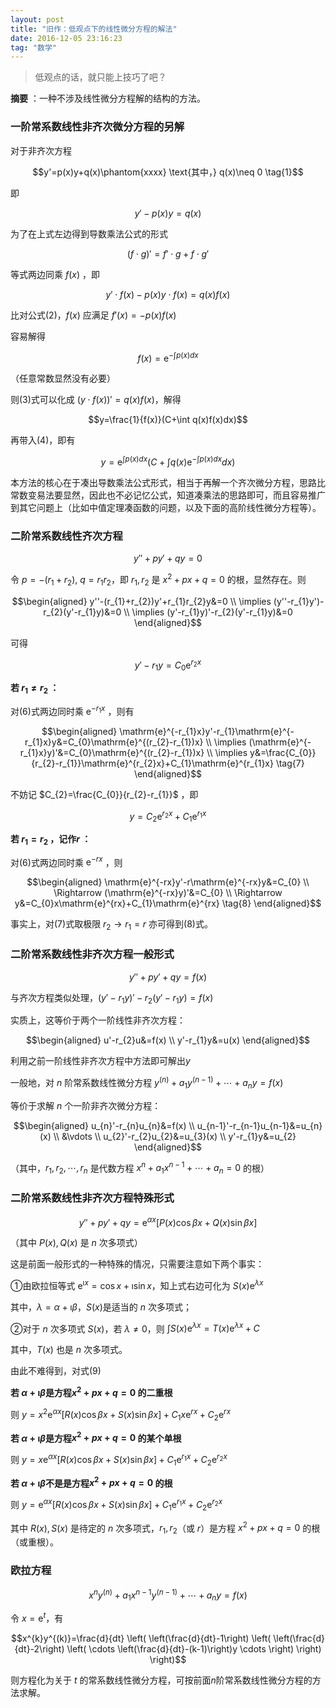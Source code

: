 ```yaml
---
layout: post
title: "旧作：低观点下的线性微分方程的解法"
date: 2016-12-05 23:16:23
tag: "数学"
---
```


> 低观点的话，就只能上技巧了吧？

**摘要** ：一种不涉及线性微分方程解的结构的方法。

<!--more-->

### 一阶常系数线性非齐次微分方程的另解

对于非齐次方程

$$y'=p(x)y+q(x)\phantom{xxxx} \text{其中，} q(x)\neq 0 \tag{1}$$

即

$$y'-p(x)y=q(x)$$

为了在上式左边得到导数乘法公式的形式 

$$(f\cdot g)'=f'\cdot g+f\cdot g' \tag{2}$$

等式两边同乘 $f(x)$ ，即

$$y'\cdot f(x)-p(x)y\cdot f(x)=q(x)f(x) \tag{3}$$

比对公式(2)，$f(x)$ 应满足 $f'(x)=-p(x)f(x)$

容易解得

$$f(x)=\mathrm{e}^{-\int p(x)dx} \tag{4}$$

（任意常数显然没有必要）

则(3)式可以化成 $(y\cdot f(x))'=q(x)f(x)$，解得

$$y=\frac{1}{f(x)}(C+\int q(x)f(x)dx)$$

再带入(4)，即有

$$y=\mathrm{e}^{\int p(x)dx}(C+\int q(x)\mathrm{e}^{-\int p(x)dx}dx) \tag{5}$$

本方法的核心在于凑出导数乘法公式形式，相当于再解一个齐次微分方程，思路比常数变易法要显然，因此也不必记忆公式，知道凑乘法的思路即可，而且容易推广到其它问题上（比如中值定理凑函数的问题，以及下面的高阶线性微分方程等）。

### 二阶常系数线性齐次方程

$$y''+py'+qy=0$$

令 $p=-(r_{1}+r_{2})$, $q=r_{1}r_{2}$，即 $r_{1}, r_{2}$ 是 $x^{2}+px+q=0$ 的根，显然存在。则

$$\begin{aligned}
	y''-(r_{1}+r_{2})y'+r_{1}r_{2}y&=0 \\
	\implies (y''-r_{1}y')-r_{2}(y'-r_{1}y)&=0 \\
	\implies (y'-r_{1}y)'-r_{2}(y'-r_{1}y)&=0
\end{aligned}$$

可得

$$y'-r_{1}y=C_{0}\mathrm{e}^{r_{2}x} \tag{6}$$

**若 $r_{1}\neq r_{2}$ ：**

对(6)式两边同时乘 $\mathrm{e}^{-r_{1}x}$ ，则有

$$\begin{aligned}
	\mathrm{e}^{-r_{1}x}y'-r_{1}\mathrm{e}^{-r_{1}x}y&=C_{0}\mathrm{e}^{(r_{2}-r_{1})x} \\
	\implies (\mathrm{e}^{-r_{1}x}y)'&=C_{0}\mathrm{e}^{(r_{2}-r_{1})x} \\
	\implies y&=\frac{C_{0}}{r_{2}-r_{1}}\mathrm{e}^{r_{2}x}+C_{1}\mathrm{e}^{r_{1}x} \tag{7}
\end{aligned}$$

不妨记 $C_{2}=\frac{C_{0}}{r_{2}-r_{1}}$ ，即

$$y=C_{2}\mathrm{e}^{r_{2}x}+C_{1}\mathrm{e}^{r_{1}x}$$

**若 $r_{1}=r_{2}$ ，记作$r$ ：**

对(6)式两边同时乘 $\mathrm{e}^{-rx}$ ，则

$$\begin{aligned}
	\mathrm{e}^{-rx}y'-r\mathrm{e}^{-rx}y&=C_{0} \\
	\Rightarrow (\mathrm{e}^{-rx}y)'&=C_{0} \\
	\Rightarrow y&=C_{0}x\mathrm{e}^{rx}+C_{1}\mathrm{e}^{rx} \tag{8}
\end{aligned}$$

事实上，对(7)式取极限 $r_{2}\rightarrow r_{1}=r$ 亦可得到(8)式。

### 二阶常系数线性非齐次方程一般形式

$$y''+py'+qy=f(x)$$

与齐次方程类似处理，$(y'-r_{1}y)'-r_{2}(y'-r_{1}y)=f(x)$ 

实质上，这等价于两个一阶线性非齐次方程：

$$\begin{aligned}
	u'-r_{2}u&=f(x) \\
	y'-r_{1}y&=u(x)
\end{aligned}$$

利用之前一阶线性非齐次方程中方法即可解出$y$ 

一般地，对 $n$ 阶常系数线性微分方程 $y^{(n)}+a_{1}y^{(n-1)}+\cdots +a_{n}y=f(x)$ 

等价于求解 $n$ 个一阶非齐次微分方程：

$$\begin{aligned}
	u_{n}'-r_{n}u_{n}&=f(x) \\
	u_{n-1}'-r_{n-1}u_{n-1}&=u_{n}(x) \\
	&\vdots \\
	u_{2}'-r_{2}u_{2}&=u_{3}(x) \\
	y'-r_{1}y&=u_{2}
\end{aligned}$$

（其中，$r_{1},r_{2},\cdots ,r_{n}$ 是代数方程 $x^{n}+a_{1}x^{n-1}+\cdots +a_{n}=0$ 的根）

### 二阶常系数线性非齐次方程特殊形式

$$y''+py'+qy=\mathrm{e}^{\alpha x} [ P(x)\cos \beta x+Q(x)\sin \beta x ] \tag{9}$$

（其中 $P(x),Q(x)$ 是 $n$ 次多项式）

这是前面一般形式的一种特殊的情况，只需要注意如下两个事实：

①由欧拉恒等式 $\mathrm{e}^{\imath x}=\cos x+\imath \sin x$，知上式右边可化为 $S(x)\mathrm{e}^{\lambda x}$ 

其中，$\lambda =\alpha +\imath \beta$，$S(x)$是适当的 $n$ 次多项式； 

②对于 $n$ 次多项式 $S(x)$，若 $\lambda \neq 0$，则 $\int S(x)\mathrm{e}^{\lambda x}=T(x)\mathrm{e}^{\lambda x}+C$ 

其中，$T(x)$ 也是 $n$ 次多项式。

由此不难得到，对式(9)

**若 $\alpha +\imath \beta$是方程$x^{2}+px+q=0$ 的二重根**

则 $y=x^{2}\mathrm{e}^{\alpha x} [ R(x)\cos \beta x+S(x)\sin \beta x ] +C_{1}x\mathrm{e}^{rx}+C_{2}\mathrm{e}^{rx}$

**若 $\alpha +\imath \beta$是方程$x^{2}+px+q=0$ 的某个单根**

则 $y=x\mathrm{e}^{\alpha x} [ R(x)\cos \beta x+S(x)\sin \beta x ] +C_{1}\mathrm{e}^{r_{1}x}+C_{2}\mathrm{e}^{r_{2}x}$

**若 $\alpha +\imath \beta$不是是方程$x^{2}+px+q=0$ 的根**

则 $y=\mathrm{e}^{\alpha x} [ R(x)\cos \beta x+S(x)\sin \beta x ] +C_{1}\mathrm{e}^{r_{1}x}+C_{2}\mathrm{e}^{r_{2}x}$ 

其中 $R(x),S(x)$ 是待定的 $n$ 次多项式，$r_{1},r_{2}$（或 $r$）是方程 $x^{2}+px+q=0$ 的根（或重根）。

### 欧拉方程

$$x^{n}y^{(n)}+a_{1}x^{n-1}y^{(n-1)}+\cdots +a_{n}y=f(x)$$

令 $x=\mathrm{e}^{t}$，有

$$x^{k}y^{(k)}=\frac{d}{dt} \left( \left(\frac{d}{dt}-1\right) \left( \left(\frac{d}{dt}-2\right) \left( \cdots \left(\frac{d}{dt}-(k-1)\right)y \cdots \right) \right) \right)$$

则方程化为关于 $t$ 的常系数线性微分方程，可按前面$n$阶常系数线性微分方程的方法求解。


